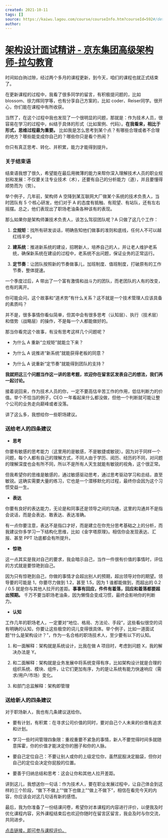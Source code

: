 ```yaml
---
created: 2021-10-11
tags: []
source: https://kaiwu.lagou.com/course/courseInfo.htm?courseId=592#/detail/pc?id=6049
author: 
---
```


# [架构设计面试精讲 - 京东集团高级架构师-拉勾教育](https://kaiwu.lagou.com/course/courseInfo.htm?courseId=592#/detail/pc?id=6049)


时间如白驹过隙，经过两个多月的课程更新，到今天，咱们的课程也就正式结束了。

在更新课程的过程中，我看了很多同学的留言，有积极提问题的，比如 blossom、徐力辉同学等，也有分享自己方案的，比如 coder、Reiser同学。很开心，你们能在课程中有所收获。

当然了，在这个过程中我也发现了一个很明显的问题，那就是：作为技术人员，很容易在学习的过程中，纠结于具体的形式（比如案例、代码）。**在我看来，相比于形式，思维过程最为重要。** 比如我是怎么思考到某个点？有哪些合理或者不合理的地方？哪些能变成你自己的？哪些你只是看个热闹？

你只有真正思考、转化、并积累，能力才能得到提升。

### 关于结束语

结束语我想了很久，希望能在最后用微薄的能力来帮你深入理解技术人员的职业规划和发展：不仅要关注专业技术（术），还要有自己的分析能力（道），并且要懂得顺势而为（势）。

举个例子，几年前，架构师 A 空降到某互联网大厂做某个系统的技术负责人，当时团队有 5 个核心研发，他们对于 A 的态度有抵触、有观望、有站队，还有左右摇摆。总之，他们表现出了职场老油条各种该有的表现。

那么如果你是架构师兼技术负责人，该怎么驾驭团队呢？A 只做了这几个工作：

1.  **立规矩**：找所有研发谈话，明确告知他们做事的准则和底线，任何人不可以越红线半步。
    
2.  **建系统**：推进新系统的建设，招聘新人，培养自己的人，并让老人维护老系统，确保新系统在建设的过程中，老系统不出问题，保证业务的正常运行。
    
3.  **定节奏**：让团队按照新的节奏做事儿，加班制度、值班制度，打破原有的工作节奏，整体提速。
    

一个季度过后，A 带出了一个富有激情和战斗力的团队，而老团队的人有的改变，也有的离开。

你可能会问，这个故事和“道术势”有什么关系？这不就是一个技术管理人应该具备的素质吗？

并不是，很多事情你看似简单，但其中会有很多思考（认知层）、执行（技术层）和借势（战略层）的操作，不是每一个人都能做好的。

那当你看完这个故事，有没有思考这样几个问题呢？

-   为什么 A 重新“立规矩”就能立下来？
    
-   为什么 A 说推进“新系统”就能获得老板的同意？
    
-   为什么 A 说重新“定节奏”就能得到团队的支持？
    

**我就把这三个问题当作这一讲的思考题，欢迎你在留言区发表自己的想法，我们再一起讨论。**

接着说回来，作为技术人员的你，一定不要高估辛苦工作的作用，低估判断力的价值。举个不恰当的例子，CEO 一年看起来什么都没做，但他一个判断就可能让整个公司的业务走向巅峰或者没落。

讲了这么多，我想给你一些职场建议。

### 送给老人的四条建议

-   **思考**
    

你要有敏感的思考能力（这里用的是敏感，不是敏捷或敏锐）。因为对于同样一个问题，每个人都有自己的理解方式，不同人由于学历、阅历、经历的不同，对问题的理解深度也会有所不同，所以不是所有人天生就能有敏锐的视角，这个很正常。

但我希望你的思维是敏感的，通过敏感驱动思考，通过思考驱动学习和总结，直至敏锐。这确实需要大量的练习，它也是一个潜移默化的过程，最终你会因为这个习惯受益一生。

-   **表达**
    

你要有良好的表达能力，无论是和同事还是领导之间的沟通，这里的沟通并不是指会说话，而是会表达、敢表达、表达准确。

有一点你要注意，表达不是指口才好，而是建立在你充分思考基础之上的分析，而我建议你多学习一下结构化思维，比如《金字塔原理》。相信你会发现表达、汇报、甚至 PPT 功底都会有所提升。

-   **惊艳**
    

这一点其实是我对自己的要求，我会暗示自己，当作一件很有价值的事情时，评估的方式就是要惊艳到自己。

因为只有惊艳到自己，你做的事情才会超出别人的预期，超出领导对你的期望。领导要的可能是 1，你要尽力做到 1.2，甚至 1.5，因为 1 谁都能做到，而超出的 0.2 / 0.5 就是你与其他人拉开的差距。**事事有回应，件件有着落，回应和着落都要超出预期。** 千万不要当职场老油条，因为懒惰会变成习惯，最终会影响你的判断力。

-   **认知**
    

工作几年的职场老人，一定要对“地位、格局、方法论、手段”，这些看似很空的词有明确的认知，你要让这些极空的词儿变得很具体。举个例子，比如一道面试题“什么是架构设计？”，作为一名合格的职场技术人，至少要有以下的认知。

1.  和一面解释：架构就是系统设计，比我在做 A 项目时，考虑到问题 X，我的解决办法是 Y。
    
2.  和二面解释：架构就是业务发展中将系统变得有序，比如架构设计就是合理的组织系统、模块、组件，让它们更加有序，为的是让系统有能力快速响应（需求/用户/市场）变化。
    
3.  和部门总监解释：架构即管理
    

### 送给新人的四条建议

对于职场新人，我也有几条建议送给你。

-   要有计划，有积累：在寻求公司价值的同时，要对自己个人未来的价值有追求和计划。
    
-   学习一些时间管理四象限：重视重要不紧急的事情，新人不要觉得时间多就随意挥霍，你的价值才能决定你的圈子和你的人脉。
    
-   要自己定位自己：不要让别人或你的上级定位你，虽然屁股决定脑袋，但你对自己的定位会决定你屁股的位置。
    
-   要善于归纳总结和思考：这会让你和其他人拉开差距。
    

讲到这儿，我想送你一句话：作为技术人，要在职业发展过程中，让自己体会到这样的三个阶段，“做下不做上”“做下也做上”“做上不做下”，相信在看完今天的内容，你应该会对这几句话有新的感悟。

最后，我为你准备了一份结课问卷，希望你对本课程的内容进行评价，以便我及时优化课程内容，另外课程结束后也欢迎你随时在留言区留言，我会及时与你交流，共同进步。

[点击链接，即可参与课程评价。](https://wj.qq.com/s2/8133330/6e07)
